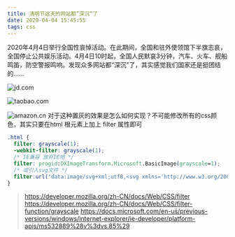 ```yaml
---
title: 清明节这天的网站都”深沉“了
date: 2020-04-04 15:45:55
tags: css
---
```

2020年4月4日举行全国性哀悼活动。在此期间，全国和驻外使领馆下半旗志哀，全国停止公共娱乐活动。4月4日10时起，全国人民默哀3分钟，汽车、火车、舰船鸣笛，防空警报鸣响。发现众多网站都“深沉”了，其实感觉我们国家还是挺团结的……

![jd.com](https://user-images.githubusercontent.com/10891613/92090544-223d2800-ee02-11ea-98ca-63d7af6c089d.png)

![taobao.com](https://user-images.githubusercontent.com/10891613/92090557-249f8200-ee02-11ea-8d9a-1874c64d89a8.png)

![amazon.cn](https://user-images.githubusercontent.com/10891613/92090550-236e5500-ee02-11ea-9384-ee9da896f0b7.png)
对于这种置灰的效果是怎么如何实现？不可能修改所有的css颜色，其实只要在html 根元素上加上 filter 属性即可

```css
.html {
  filter: grayscale(1);
  -webkit-filter: grayscale(1);
  /* IE兼容 放弃IE吧 */
  filter: progid:DXImageTransform.Microsoft.BasicImage(grayscale=1);
  /* 或引入svg文件 */
  filter:url("data:image/svg+xml;utf8,<svg xmlns='http://www.w3.org/2000/svg'><filter id='grayscale'><feColorMatrix type='matrix' values='0.3333 0.3333 0.3333 0 0 0.3333 0.3333 0.3333 0 0 0.3333 0.3333 0.3333 0 0 0 0 0 1 0'/></filter></svg>#grayscale");
}
```

> https://developer.mozilla.org/zh-CN/docs/Web/CSS/filter
> https://developer.mozilla.org/zh-CN/docs/Web/CSS/filter-function/grayscale
> https://docs.microsoft.com/en-us/previous-versions/windows/internet-explorer/ie-developer/platform-apis/ms532889%28v%3dvs.85%29